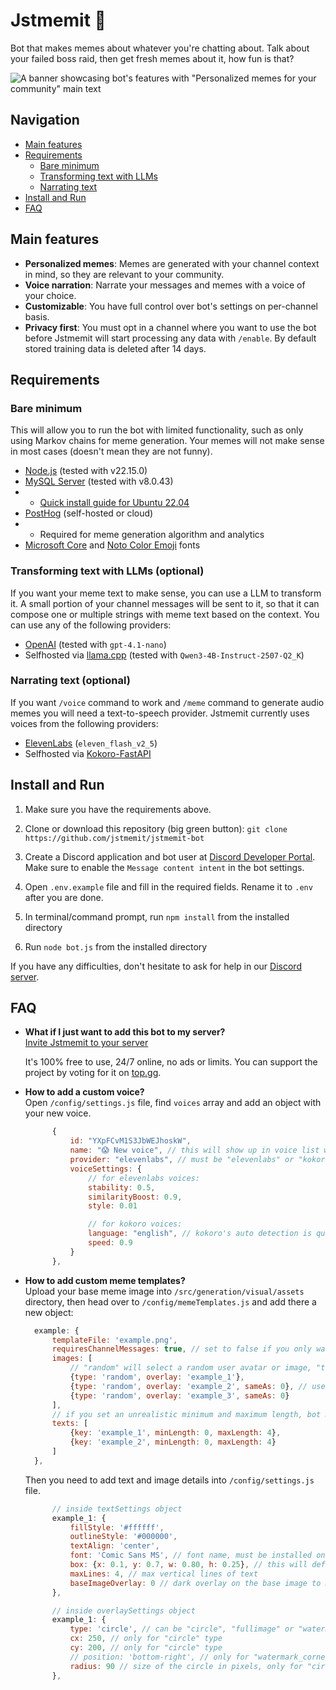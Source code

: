 # Jstmemit 🤖

Bot that makes memes about whatever you're chatting about. Talk about your failed boss raid, then get fresh memes about
it, how fun is that?

![A banner showcasing bot's features with "Personalized memes for your community" main text](https://jstmemit.com/assets/discovery/carousel_banner_1.png)

## Navigation

- [Main features](#main-features)
- [Requirements](#requirements)
    - [Bare minimum](#bare-minimum)
    - [Transforming text with LLMs](#transforming-text-with-llms)
    - [Narrating text](#narrating-text)
- [Install and Run](#install-and-run)
- [FAQ](#faq)

## Main features

- **Personalized memes**: Memes are generated with your channel context in mind, so they are relevant to your community.
- **Voice narration**: Narrate your messages and memes with a voice of your choice.
- **Customizable**: You have full control over bot's settings on per-channel basis.
- **Privacy first**: You must opt in a channel where you want to use the bot before Jstmemit will start processing any
  data with `/enable`. By default stored training data is deleted after 14 days.

## Requirements

### Bare minimum

This will allow you to run the bot with limited functionality, such as only using Markov chains for meme generation.
Your memes will not make sense in most cases (doesn't mean they are not funny).

- [Node.js](https://nodejs.org/) (tested with v22.15.0)
- [MySQL Server](https://www.mysql.com/) (tested with v8.0.43)
-
    - [Quick install guide for Ubuntu 22.04](https://www.digitalocean.com/community/tutorials/how-to-install-mysql-on-ubuntu-22-04)
- [PostHog](https://www.posthog.com/) (self-hosted or cloud)
-
    - Required for meme generation algorithm and analytics
- [Microsoft Core](https://packages.ubuntu.com/search?keywords=ttf-mscorefonts-installer)
  and [Noto Color Emoji](https://packages.ubuntu.com/jammy/fonts-noto-color-emoji) fonts

### Transforming text with LLMs (optional)

If you want your meme text to make sense, you can use a LLM to transform it. A small portion of your channel messages
will be sent to it, so that it can compose one or multiple strings with meme text based on the context. You can use any
of the following providers:

- [OpenAI](https://platform.openai.com/docs/models) (tested with `gpt-4.1-nano`)
- Selfhosted via [llama.cpp](https://github.com/ggml-org/llama.cpp) (tested with `Qwen3-4B-Instruct-2507-Q2_K`)

### Narrating text (optional)

If you want `/voice` command to work and `/meme` command to generate audio memes you will need a text-to-speech
provider. Jstmemit currently uses voices from the following providers:

- [ElevenLabs](https://elevenlabs.io/) (`eleven_flash_v2_5`)
- Selfhosted via [Kokoro-FastAPI](https://github.com/remsky/Kokoro-FastAPI)

## Install and Run

1. Make sure you have the requirements above.

2. Clone or download this repository (big green button): `git clone https://github.com/jstmemit/jstmemit-bot`

3. Create a Discord application and bot user at [Discord Developer Portal](https://discord.com/developers/applications).
   Make sure to enable the `Message content intent` in the bot settings.

4. Open `.env.example` file and fill in the required fields. Rename it to `.env` after you are done.

5. In terminal/command prompt, run `npm install` from the installed directory

6. Run `node bot.js` from the installed directory

If you have any difficulties, don't hesitate to ask for help in our [Discord server](https://discord.gg/5q5HP9UVWz).

## FAQ

- **What if I just want to add this bot to my server?**  
  [Invite Jstmemit to your server](https://discord.com/oauth2/authorize?client_id=1375836467745783990)

  It's 100% free to use, 24/7 online, no ads or limits. You can support the project by voting for it
  on [top.gg](https://top.gg/bot/1375836467745783990).


- **How to add a custom voice?**  
  Open `/config/settings.js` file, find `voices` array and add an object with your new voice.

  ```js
        {
            id: "YXpFCvM1S3JbWEJhoskW",
            name: "😱 New voice", // this will show up in voice list when users type /voice
            provider: "elevenlabs", // must be "elevenlabs" or "kokoro"
            voiceSettings: {
                // for elevenlabs voices:
                stability: 0.5,
                similarityBoost: 0.9,
                style: 0.01
  
                // for kokoro voices:
                language: "english", // kokoro's auto detection is quite bad, so you must define a language
                speed: 0.9
            }
        },
  ``` 

- **How to add custom meme templates?**  
  Upload your base meme image into `/src/generation/visual/assets` directory, then head over to
  `/config/memeTemplates.js` and add there a new object:

  ```js
    example: {
        templateFile: 'example.png',
        requiresChannelMessages: true, // set to false if you only want to place images on your template
        images: [
            // "random" will select a random user avatar or image, "template" will apply the templateFile again
            {type: 'random', overlay: 'example_1'},
            {type: 'random', overlay: 'example_2', sameAs: 0}, // use sameAs if you want to place same user avatar/image in multiple places
            {type: 'random', overlay: 'example_3', sameAs: 0} 
        ],
        // if you set an unrealistic minimum and maximum length, bot might not generate a meme when using markov chains to transform your text
        texts: [
            {key: 'example_1', minLength: 0, maxLength: 4},
            {key: 'example_2', minLength: 0, maxLength: 4}
        ]
    },
  ``` 

  Then you need to add text and image details into `/config/settings.js` file.

  ```js
        // inside textSettings object
        example_1: {
            fillStyle: '#ffffff',
            outlineStyle: '#000000',
            textAlign: 'center',
            font: 'Comic Sans MS', // font name, must be installed on your system
            box: {x: 0.1, y: 0.7, w: 0.80, h: 0.25}, // this will define position and size of your text box
            maxLines: 4, // max vertical lines of text
            baseImageOverlay: 0 // dark overlay on the base image to make text more readable, set to 0 if you don't want it
        },
  ```

  ```js
        // inside overlaySettings object
        example_1: {
            type: 'circle', // can be "circle", "fullimage" or "watermark_corner"
            cx: 250, // only for "circle" type
            cy: 200, // only for "circle" type
            // position: 'bottom-right', // only for "watermark_corner" type
            radius: 90 // size of the circle in pixels, only for "circle" type
        },
  ```